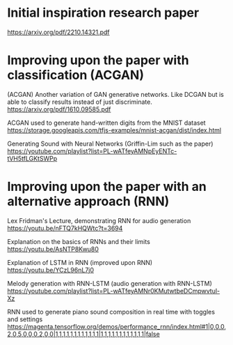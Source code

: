# Initial inspiration research paper

https://arxiv.org/pdf/2210.14321.pdf

# Improving upon the paper with classification (ACGAN)

(ACGAN) Another variation of GAN generative networks.
Like DCGAN but is able to classify results instead of just discriminate.<br/>
https://arxiv.org/pdf/1610.09585.pdf 

ACGAN used to generate hand-written digits from the MNIST dataset<br/>
https://storage.googleapis.com/tfjs-examples/mnist-acgan/dist/index.html

Generating Sound with Neural Networks (Griffin-Lim such as the paper) <br/>
https://youtube.com/playlist?list=PL-wATfeyAMNpEyENTc-tVH5tfLGKtSWPp

# Improving upon the paper with an alternative approach (RNN)

Lex Fridman's Lecture, demonstrating RNN for audio generation<br/>
https://youtu.be/nFTQ7kHQWtc?t=3694

Explanation on the basics of RNNs and their limits<br/>
https://youtu.be/AsNTP8Kwu80

Explanation of LSTM in RNN (improved upon RNN)<br/>
https://youtu.be/YCzL96nL7j0

Melody generation with RNN-LSTM (audio generation with RNN-LSTM)<br/>
https://youtube.com/playlist?list=PL-wATfeyAMNr0KMutwtbeDCmpwvtul-Xz

RNN used to generate piano sound composition in real time with toggles and settings<br/>
https://magenta.tensorflow.org/demos/performance_rnn/index.html#1|0,0,0,2,0,5,0,0,0,2,0,0|1,1,1,1,1,1,1,1,1,1,1,1|1,1,1,1,1,1,1,1,1,1,1,1|false

